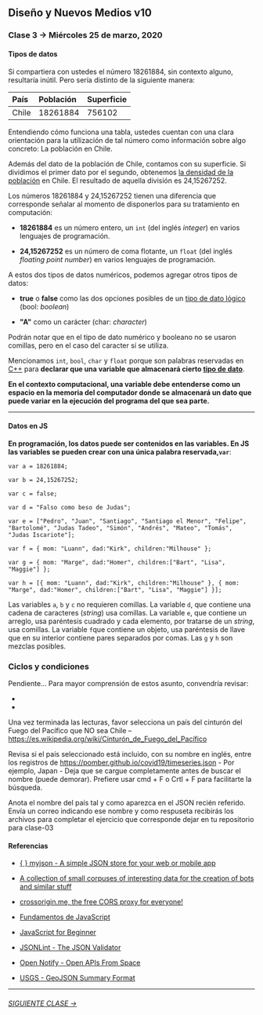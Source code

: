 ## Diseño y Nuevos Medios v10

### Clase 3 → Miércoles 25 de marzo, 2020

#### Tipos de datos

Si compartiera con ustedes el número 18261884, sin contexto alguno, resultaría inútil. Pero sería distinto de la siguiente manera: 

| País      |  Población       | Superficie     |
|:----------|:-----------------|:---------------|
| Chile     | 18261884         | 756102         |

Entendiendo cómo funciona una tabla, ustedes cuentan con una clara orientación para la utilización de tal número como información sobre algo concreto: La población en Chile. 

Además del dato de la población de Chile, contamos con su superficie. Si dividimos el primer dato por el segundo, obtenemos [la densidad de la población](https://es.wikipedia.org/wiki/Densidad_de_población) en Chile. El resultado de aquella división es 24,15267252.

Los números 18261884 y 24,15267252 tienen una diferencia que corresponde señalar al momento de disponerlos para su tratamiento en computación: 

- **18261884** es un número entero, un `int` (del inglés *integer*) en varios lenguajes de programación.

- **24,15267252** es un número de coma flotante, un `float` (del inglés *floating point number*) en varios lenguajes de programación.

A estos dos tipos de datos numéricos, podemos agregar otros tipos de datos: 

- **true** o **false** como las dos opciones posibles de un [tipo de dato lógico](https://es.wikipedia.org/wiki/Tipo_de_dato_l%C3%B3gico) (bool: *boolean*)

- **"A"** como un carácter (char: *character*)

Podrán notar que en el tipo de dato numérico y booleano no se usaron comillas, pero en el caso del caracter sí se utiliza. 

Mencionamos `int`, `bool`, `char` y `float` porque son palabras reservadas en [C++](https://es.wikipedia.org/wiki/C%2B%2B) para **declarar que una variable que almacenará cierto [tipo de dato](https://beginnersbook.com/2017/08/cpp-data-types/)**. 

**En el contexto computacional, una variable debe entenderse como un espacio en la memoria del computador donde se almacenará un dato que puede variar en la ejecución del programa del que sea parte.**

- - - - - - - - - - - - - - - - -

#### Datos en JS

**En programación, los datos puede ser contenidos en las variables. En JS las variables se pueden crear con una única palabra reservada,`var`**:

```
var a = 18261884;

var b = 24,15267252;

var c = false;

var d = "Falso como beso de Judas";

var e = ["Pedro", "Juan", "Santiago", "Santiago el Menor", "Felipe", "Bartolomé", "Judas Tadeo", "Simón", "Andrés", "Mateo", "Tomás", "Judas Iscariote"];

var f = { mom: "Luann", dad:"Kirk", children:"Milhouse" };

var g = { mom: "Marge", dad:"Homer", children:["Bart", "Lisa", "Maggie"] };

var h = [{ mom: "Luann", dad:"Kirk", children:"Milhouse" }, { mom: "Marge", dad:"Homer", children:["Bart", "Lisa", "Maggie"] }];

```

Las variables `a`, `b` y `c` no requieren comillas. La variable `d`, que contiene una cadena de caracteres (*string*) usa comillas. La variable `e`, que contiene un arreglo, usa paréntesis cuadrado y cada elemento, por tratarse de un *string*, usa comillas. La variable `f`que contiene un objeto, usa paréntesis de llave que en su interior contiene pares separados por comas. Las `g` y `h` son mezclas posibles. 

### Ciclos y condiciones

Pendiente…
Para mayor comprensión de estos asunto, convendría revisar:

- 

- 

Una vez terminada las lecturas, favor selecciona un país del cinturón del Fuego del Pacífico que NO sea Chile – https://es.wikipedia.org/wiki/Cinturón_de_Fuego_del_Pacífico

Revisa si el país seleccionado está incluido, con su nombre en inglés, entre los registros de https://pomber.github.io/covid19/timeseries.json - Por ejemplo, Japan - Deja que se cargue completamente antes de buscar el nombre (puede demorar). Prefiere usar cmd + F o Crtl + F para facilitarte la búsqueda.

Anota el nombre del país tal y como aparezca en el JSON recién referido. Envía un correo indicando ese nombre y como respuseta recibirás los archivos para completar el ejercicio que corresponde dejar en tu repositorio para clase-03


#### Referencias

- [{ } myjson - A simple JSON store for your web or mobile app](http://myjson.com/)

- [A collection of small corpuses of interesting data for the creation of bots and similar stuff](https://github.com/dariusk/corpora)

- [crossorigin.me, the free CORS proxy for everyone!](https://corsproxy.github.io/)

- [Fundamentos de JavaScript](https://developer.mozilla.org/es/docs/Learn/Getting_started_with_the_web/JavaScript_basics)

- [JavaScript for Beginner](http://xahlee.info/js/js_basics_index.html)

- [JSONLint - The JSON Validator](https://jsonlint.com/)

- [Open Notify - Open APIs From Space](http://open-notify.org/)

- [USGS - GeoJSON Summary Format](https://earthquake.usgs.gov/earthquakes/feed/v1.0/geojson.php)

- - - - - - - 

###### [SIGUIENTE CLASE →](https://github.com/profesorfaco/dno037-2020/tree/gh-pages/clase-04)
